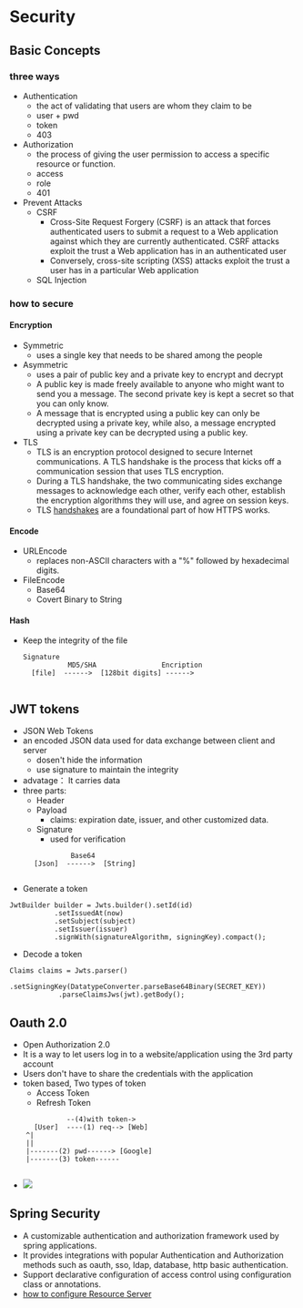 # Security

## Basic Concepts
### three ways
- Authentication
    - the act of validating that users are whom they claim to be
    - user + pwd
    - token
    - 403 
- Authorization
    - the process of giving the user permission to access a specific resource or function. 
    - access
    - role
    - 401
- Prevent Attacks
    - CSRF
        - Cross-Site Request Forgery (CSRF) is an attack that forces authenticated users to submit a request to a Web application against which they are currently authenticated. CSRF attacks exploit the trust a Web application has in an authenticated user
        - Conversely, cross-site scripting (XSS) attacks exploit the trust a user has in a particular Web application
    - SQL Injection

### how to secure

#### Encryption

- Symmetric
    - uses a single key that needs to be shared among the people 
- Asymmetric
    -  uses a pair of public key and a private key to encrypt and decrypt
    -  A public key is made freely available to anyone who might want to send you a message. The second private key is kept a secret so that you can only know.
    -  A message that is encrypted using a public key can only be decrypted using a private key, while also, a message encrypted using a private key can be decrypted using a public key. 
- TLS
    - TLS is an encryption protocol designed to secure Internet communications. A TLS handshake is the process that kicks off a communication session that uses TLS encryption. 
    - During a TLS handshake, the two communicating sides exchange messages to acknowledge each other, verify each other, establish the encryption algorithms they will use, and agree on session keys. 
    - TLS [handshakes](https://www.cloudflare.com/learning/ssl/what-happens-in-a-tls-handshake/) are a foundational part of how HTTPS works.
#### Encode
- URLEncode
    - replaces non-ASCII characters with a "%" followed by hexadecimal digits.
- FileEncode
    - Base64
    - Covert Binary to String
#### Hash
- Keep the integrity of the file
    ```
    Signature
               MD5/SHA                Encription
      [file]  ------>  [128bit digits] ------>
      
    ```

## JWT tokens
- JSON Web Tokens 
- an encoded JSON data used for data exchange between client and server 
    - dosen't hide the information
    - use signature to maintain the integrity
- advatage： It carries data
- three parts:
    - Header
    - Payload
        - claims: expiration date, issuer, and other customized data.
    - Signature
        - used for verification
```
               Base64                
      [Json]  ------>  [String]
      
```
- Generate a token
 ```
JwtBuilder builder = Jwts.builder().setId(id)
            .setIssuedAt(now)
            .setSubject(subject)
            .setIssuer(issuer)
            .signWith(signatureAlgorithm, signingKey).compact();
```
- Decode a token
```
Claims claims = Jwts.parser()
            .setSigningKey(DatatypeConverter.parseBase64Binary(SECRET_KEY))
            .parseClaimsJws(jwt).getBody();
```

## Oauth 2.0
- Open Authorization 2.0
- It is a way to let users log in to a website/application using the 3rd party account
- Users don't have to share the credentials with the application
- token based, Two types of token
    - Access Token
    - Refresh Token

```
              --(4)with token->                  
      [User]  ----(1) req--> [Web]
    ^|                       
    ||                       
    |-------(2) pwd------> [Google]
    |-------(3) token------


```
- ![](https://help.bizagi.com/bpm-suite/en/security_8.png)

## Spring Security
- A customizable authentication and authorization framework used by spring applications.
- It provides integrations with popular Authentication and Authorization methods such as oauth, sso, ldap, database, http basic authentication.
- Support declarative configuration of access control using configuration class or annotations.
- [how to configure Resource Server](https://github.com/spring-projects/spring-security/wiki/OAuth-2.0-Migration-Guide)

